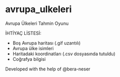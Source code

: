 # avrupa_ulkeleri
Avrupa Ülkeleri Tahmin Oyunu

İHTİYAÇ LİSTESİ:

* Boş Avrupa haritası (.gif uzantılı)
* Avrupa ülke isimleri
* Haritadaki koordinatları (.csv dosyasında tutuldu)
* Coğrafya bilgisi 

Developed with the help of @bera-neser
